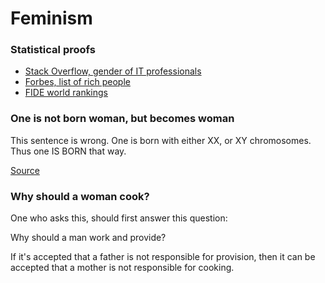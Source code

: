 # Feminism

### Statistical proofs

- [Stack Overflow, gender of IT professionals](https://insights.stackoverflow.com/survey/2021#section-demographics-gender)
- [Forbes, list of rich people](https://www.forbes.com/real-time-billionaires/)
- [FIDE world rankings](https://en.wikipedia.org/wiki/FIDE_world_rankings)

### One is not born woman, but becomes woman

This sentence is wrong. One is born with either XX, or XY chromosomes. Thus one IS BORN that way.


[Source](https://en.wikipedia.org/wiki/The_Second_Sex)

### Why should a woman cook?

One who asks this, should first answer this question:   

Why should a man work and provide?

If it's accepted that a father is not responsible for provision, then it can be accepted that a mother is not responsible for cooking.
